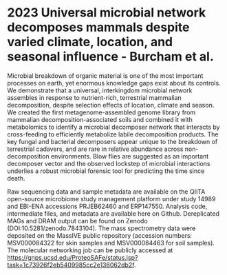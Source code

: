 # 2023 Universal microbial network decomposes mammals despite varied climate, location, and seasonal influence - Burcham et al.
Microbial breakdown of organic material is one of the most important processes on earth, yet enormous knowledge gaps exist about its controls. We demonstrate that a universal, interkingdom microbial network assembles in response to nutrient-rich, terrestrial mammalian decomposition, despite selection effects of location, climate and season. We created the first metagenome-assembled genome library from mammalian decomposition-associated soils and combined it with metabolomics to identify a microbial decomposer network that interacts by cross-feeding to efficiently metabolize labile decomposition products. The key fungal and bacterial decomposers appear unique to the breakdown of terrestrial cadavers, and are rare in relative abundance across non-decomposition environments. Blow flies are suggested as an important decomposer vector and the observed lockstep of microbial interactions underlies a robust microbial forensic tool for predicting the time since death. 

Raw sequencing data and sample metadata are available on the QIITA open-source microbiome study management platform under study 14989 and EBI-ENA accessions PRJEB62460 and ERP147550. Analysis code, intermediate files, and metadata are available here on Github.  Dereplicated MAGs and DRAM output can be found on Zenodo (DOI:10.5281/zenodo.7843104). The mass spectrometry data were deposited on the MassIVE public repository (accession numbers: MSV000084322 for skin samples and MSV000084463 for soil samples). The molecular networking job can be publicly accessed at https://gnps.ucsd.edu/ProteoSAFe/status.jsp?task=1c73926f2eb5409985cc2e136062db2f.
